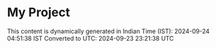 # My Project

This content is dynamically generated in Indian Time (IST): 2024-09-24 04:51:38 IST
Converted to UTC: 2024-09-23 23:21:38 UTC
